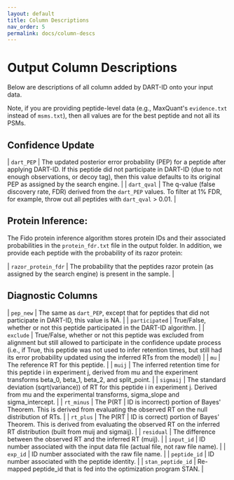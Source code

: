 ```yaml
---
layout: default
title: Column Descriptions
nav_order: 5
permalink: docs/column-descs
---
```


# Output Column Descriptions

Below are descriptions of all column added by DART-ID onto your input data.

Note, if you are providing peptide-level data (e.g., MaxQuant's ```evidence.txt``` instead of ```msms.txt```), then all values are for the best peptide and not all its PSMs. 

## Confidence Update

| ```dart_PEP``` | The updated posterior error probability (PEP) for a peptide after applying DART-ID. If this peptide did not participate in DART-ID (due to not enough observations, or decoy tag), then this value defaults to its original PEP as assigned by the search engine. |
| ```dart_qval``` | The q-value (false discovery rate, FDR) derived from the ```dart_PEP``` values. To filter at 1% FDR, for example, throw out all peptides with ```dart_qval``` > 0.01. |

## Protein Inference:

The Fido protein inference algorithm stores protein IDs and their associated probabilities in the ```protein_fdr.txt``` file in the output folder. In addition, we provide each peptide with the probability of its razor protein:

| ```razor_protein_fdr``` | The probability that the peptides razor protein (as assigned by the search engine) is present in the sample. |

## Diagnostic Columns

| ```pep_new``` | The same as ```dart_PEP```, except that for peptides that did not participate in DART-ID, this value is NA. |
| ```participated``` | True/False, whether or not this peptide participated in the DART-ID algorithm. |
| ```exclude``` | True/False, whether or not this peptide was excluded from alignment but still allowed to participate in the confidence update process (i.e., if True, this peptide was not used to infer retention times, but still had its error probability updated using the inferred RTs from the model) |
| ```mu``` | The reference RT for this peptide. |
| ```muij``` | The inferred retention time for this peptide i in experiment j, derived from mu and the experiment transforms beta_0, beta_1, beta_2, and split_point. |
| ```sigmaij``` | The standard deviation (sqrt(variance)) of RT for this peptide i in experiment j. Derived from mu and the experimental transforms, sigma_slope and sigma_intercept. |
| ```rt_minus``` | The P(RT \| ID is incorrect) portion of Bayes' Theorem. This is derived from evaluating the observed RT on the null distribution of RTs. |
| ```rt_plus``` | The P(RT \| ID is correct) portion of Bayes' Theorem. This is derived from evaluating the observed RT on the inferred RT distribution (built from muij and sigmaij). |
| ```residual``` | The difference between the observed RT and the inferred RT (muij). |
| ```input_id``` | ID number associated with the input data file (actual file, not raw file name). |
| ```exp_id``` | ID number associated with the raw file name. |
| ```peptide_id``` | ID number associated with the peptide identity. |
| ```stan_peptide_id``` | Re-mapped peptide_id that is fed into the optimization program STAN. |
